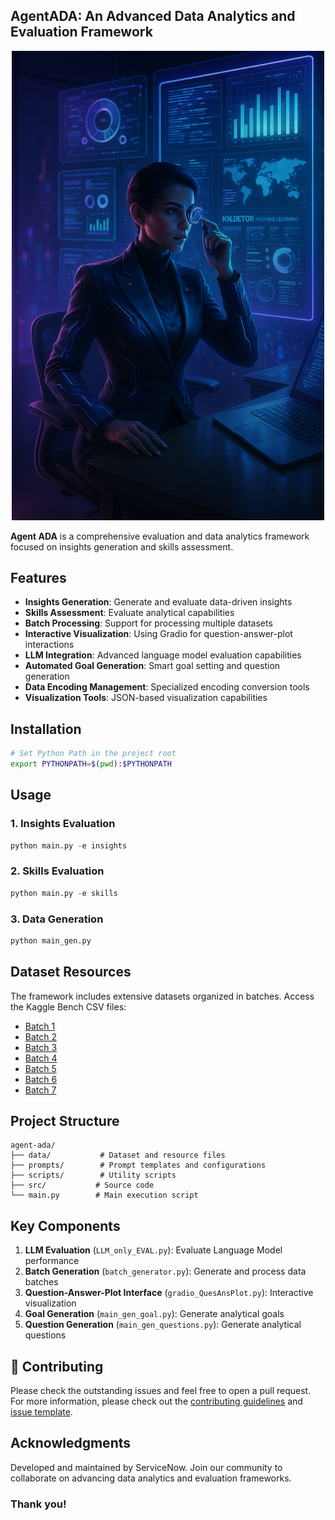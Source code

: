 <!-- 
### Evaluation

### File Connections
In the root of the project (research-raga directory) run this command:
```bash
export PYTHONPATH=$(pwd):$PYTHONPATH
```

#### Insights
```bash
python main.py -e insights
```

#### Skills
```bash
python main.py -e skills
```


### Data Generation
```bash
python main_gen.py
```
### Links to CSV file of Kaggle Bench

The questions, meta information, and goal are in `data` directory.

Batch 1: https://drive.google.com/file/d/1NF2VKPTwUW82oZwmypBXDg6HLtAtQ60U/view?usp=drivesdk

Batch 2: https://drive.google.com/file/d/1iBFOv4O6QUYUrguodnRU4rq-47GKl4Dr/view?usp=sharing

Batch 3: https://drive.google.com/file/d/13pOwQPhpKErSN9NBI4KjUUTMewC33pgL/view?usp=sharing

Batch 4: https://drive.google.com/file/d/12dIzjTG5LtA4azTj1UL1jfB0pkSBssqh/view?usp=sharing

Batch 5: https://drive.google.com/file/d/1x9f4ENEIjyn59mgBSHZdm3z40Dompght/view?usp=sharing

Batch 6: https://drive.google.com/file/d/1V317E3WCB20ilAdUixIf5eNY7JIWLFTP/view?usp=sharing

Batch 7: https://drive.google.com/file/d/1HxXmeQWjGdglEjnKdvedtdLgpvDAYok0/view?usp=sharing  -->

## AgentADA: An Advanced Data Analytics and Evaluation Framework

<center>
<img src="data/Agent_ADA.png" alt="Agent ADA Logo" width="500"/>
</center>

**Agent ADA** is a comprehensive evaluation and data analytics framework focused on insights generation and skills assessment.

## Features

- **Insights Generation**: Generate and evaluate data-driven insights
- **Skills Assessment**: Evaluate analytical capabilities
- **Batch Processing**: Support for processing multiple datasets
- **Interactive Visualization**: Using Gradio for question-answer-plot interactions
- **LLM Integration**: Advanced language model evaluation capabilities
- **Automated Goal Generation**: Smart goal setting and question generation
- **Data Encoding Management**: Specialized encoding conversion tools
- **Visualization Tools**: JSON-based visualization capabilities

## Installation

```bash
# Set Python Path in the project root
export PYTHONPATH=$(pwd):$PYTHONPATH
```

## Usage

### 1. Insights Evaluation
```python
python main.py -e insights
```

### 2. Skills Evaluation
```python
python main.py -e skills
```

### 3. Data Generation
```python
python main_gen.py
```

## Dataset Resources

The framework includes extensive datasets organized in batches. Access the Kaggle Bench CSV files:

- [Batch 1](https://drive.google.com/file/d/1NF2VKPTwUW82oZwmypBXDg6HLtAtQ60U/view?usp=drivesdk)
- [Batch 2](https://drive.google.com/file/d/1iBFOv4O6QUYUrguodnRU4rq-47GKl4Dr/view?usp=sharing)
- [Batch 3](https://drive.google.com/file/d/13pOwQPhpKErSN9NBI4KjUUTMewC33pgL/view?usp=sharing)
- [Batch 4](https://drive.google.com/file/d/12dIzjTG5LtA4azTj1UL1jfB0pkSBssqh/view?usp=sharing)
- [Batch 5](https://drive.google.com/file/d/1x9f4ENEIjyn59mgBSHZdm3z40Dompght/view?usp=sharing)
- [Batch 6](https://drive.google.com/file/d/1V317E3WCB20ilAdUixIf5eNY7JIWLFTP/view?usp=sharing)
- [Batch 7](https://drive.google.com/file/d/1HxXmeQWjGdglEjnKdvedtdLgpvDAYok0/view?usp=sharing)

## Project Structure

```
agent-ada/
├── data/           # Dataset and resource files
├── prompts/        # Prompt templates and configurations
├── scripts/        # Utility scripts
├── src/           # Source code
└── main.py        # Main execution script
```

## Key Components

1. **LLM Evaluation** (`LLM_only_EVAL.py`): Evaluate Language Model performance
2. **Batch Generation** (`batch_generator.py`): Generate and process data batches
3. **Question-Answer-Plot Interface** (`gradio_QuesAnsPlot.py`): Interactive visualization
4. **Goal Generation** (`main_gen_goal.py`): Generate analytical goals
5. **Question Generation** (`main_gen_questions.py`): Generate analytical questions

<!-- ## Contributing

We welcome contributions! Please check our issues page or submit pull requests. -->

## 🤝 Contributing
Please check the outstanding issues and feel free to open a pull request.
For more information, please check out the [contributing guidelines](CONTRIBUTING.md) and [issue template](ISSUE_TEMPLATE.md).

<!-- ## License

This project is licensed under the Apache-2.0 License - see the [LICENSE](LICENSE) file for details. -->

## Acknowledgments

Developed and maintained by ServiceNow. Join our community to collaborate on advancing data analytics and evaluation frameworks. 

### Thank you!